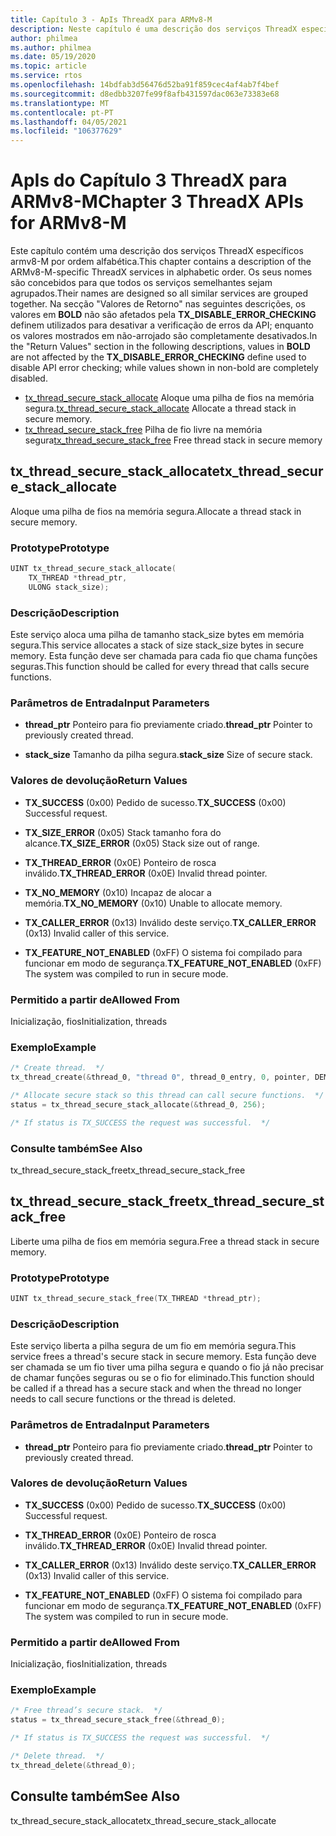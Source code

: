 ```yaml
---
title: Capítulo 3 - ApIs ThreadX para ARMv8-M
description: Neste capítulo é uma descrição dos serviços ThreadX específicos da ARMv8-M.
author: philmea
ms.author: philmea
ms.date: 05/19/2020
ms.topic: article
ms.service: rtos
ms.openlocfilehash: 14bdfab3d56476d52ba91f859cec4af4ab7f4bef
ms.sourcegitcommit: d8edbb3207fe99f8afb431597dac063e73383e68
ms.translationtype: MT
ms.contentlocale: pt-PT
ms.lasthandoff: 04/05/2021
ms.locfileid: "106377629"
---
```

# <a name="chapter-3--threadx-apis-for-armv8-m"></a><span data-ttu-id="cb0c2-103">ApIs do Capítulo 3 ThreadX para ARMv8-M</span><span class="sxs-lookup"><span data-stu-id="cb0c2-103">Chapter 3  ThreadX APIs for ARMv8-M</span></span>

<span data-ttu-id="cb0c2-104">Este capítulo contém uma descrição dos serviços ThreadX específicos armv8-M por ordem alfabética.</span><span class="sxs-lookup"><span data-stu-id="cb0c2-104">This chapter contains a description of the ARMv8-M-specific ThreadX services in alphabetic order.</span></span> <span data-ttu-id="cb0c2-105">Os seus nomes são concebidos para que todos os serviços semelhantes sejam agrupados.</span><span class="sxs-lookup"><span data-stu-id="cb0c2-105">Their names are designed so all similar services are grouped together.</span></span> <span data-ttu-id="cb0c2-106">Na secção "Valores de Retorno" nas seguintes descrições, os valores em **BOLD** não são afetados pela **TX_DISABLE_ERROR_CHECKING** definem utilizados para desativar a verificação de erros da API; enquanto os valores mostrados em não-arrojado são completamente desativados.</span><span class="sxs-lookup"><span data-stu-id="cb0c2-106">In the "Return Values" section in the following descriptions, values in **BOLD** are not affected by the **TX_DISABLE_ERROR_CHECKING** define used to disable API error checking; while values shown in non-bold are completely disabled.</span></span>

- <span data-ttu-id="cb0c2-107">[tx_thread_secure_stack_allocate](#tx_thread_secure_stack_allocate) Aloque uma pilha de fios na memória segura.</span><span class="sxs-lookup"><span data-stu-id="cb0c2-107">[tx_thread_secure_stack_allocate](#tx_thread_secure_stack_allocate) Allocate a thread stack in secure memory.</span></span>
- <span data-ttu-id="cb0c2-108">[tx_thread_secure_stack_free](#tx_thread_secure_stack_free) Pilha de fio livre na memória segura</span><span class="sxs-lookup"><span data-stu-id="cb0c2-108">[tx_thread_secure_stack_free](#tx_thread_secure_stack_free) Free thread stack in secure memory</span></span>

## <a name="tx_thread_secure_stack_allocate"></a><span data-ttu-id="cb0c2-109">tx_thread_secure_stack_allocate</span><span class="sxs-lookup"><span data-stu-id="cb0c2-109">tx_thread_secure_stack_allocate</span></span>

<span data-ttu-id="cb0c2-110">Aloque uma pilha de fios na memória segura.</span><span class="sxs-lookup"><span data-stu-id="cb0c2-110">Allocate a thread stack in secure memory.</span></span>

### <a name="prototype"></a><span data-ttu-id="cb0c2-111">Prototype</span><span class="sxs-lookup"><span data-stu-id="cb0c2-111">Prototype</span></span>

```c
UINT tx_thread_secure_stack_allocate(
    TX_THREAD *thread_ptr, 
    ULONG stack_size);
```

### <a name="description"></a><span data-ttu-id="cb0c2-112">Descrição</span><span class="sxs-lookup"><span data-stu-id="cb0c2-112">Description</span></span>

<span data-ttu-id="cb0c2-113">Este serviço aloca uma pilha de tamanho stack_size bytes em memória segura.</span><span class="sxs-lookup"><span data-stu-id="cb0c2-113">This service allocates a stack of size stack_size bytes in secure memory.</span></span> <span data-ttu-id="cb0c2-114">Esta função deve ser chamada para cada fio que chama funções seguras.</span><span class="sxs-lookup"><span data-stu-id="cb0c2-114">This function should be called for every thread that calls secure functions.</span></span>

### <a name="input-parameters"></a><span data-ttu-id="cb0c2-115">Parâmetros de Entrada</span><span class="sxs-lookup"><span data-stu-id="cb0c2-115">Input Parameters</span></span>

- <span data-ttu-id="cb0c2-116">**thread_ptr** Ponteiro para fio previamente criado.</span><span class="sxs-lookup"><span data-stu-id="cb0c2-116">**thread_ptr** Pointer to previously created thread.</span></span>

- <span data-ttu-id="cb0c2-117">**stack_size** Tamanho da pilha segura.</span><span class="sxs-lookup"><span data-stu-id="cb0c2-117">**stack_size** Size of secure stack.</span></span>

### <a name="return-values"></a><span data-ttu-id="cb0c2-118">Valores de devolução</span><span class="sxs-lookup"><span data-stu-id="cb0c2-118">Return Values</span></span>

- <span data-ttu-id="cb0c2-119">**TX_SUCCESS** (0x00) Pedido de sucesso.</span><span class="sxs-lookup"><span data-stu-id="cb0c2-119">**TX_SUCCESS** (0x00) Successful request.</span></span>

- <span data-ttu-id="cb0c2-120">**TX_SIZE_ERROR** (0x05) Stack tamanho fora do alcance.</span><span class="sxs-lookup"><span data-stu-id="cb0c2-120">**TX_SIZE_ERROR** (0x05) Stack size out of range.</span></span>

- <span data-ttu-id="cb0c2-121">**TX_THREAD_ERROR** (0x0E) Ponteiro de rosca inválido.</span><span class="sxs-lookup"><span data-stu-id="cb0c2-121">**TX_THREAD_ERROR** (0x0E) Invalid thread pointer.</span></span>

- <span data-ttu-id="cb0c2-122">**TX_NO_MEMORY** (0x10) Incapaz de alocar a memória.</span><span class="sxs-lookup"><span data-stu-id="cb0c2-122">**TX_NO_MEMORY** (0x10) Unable to allocate memory.</span></span>

- <span data-ttu-id="cb0c2-123">**TX_CALLER_ERROR** (0x13) Inválido deste serviço.</span><span class="sxs-lookup"><span data-stu-id="cb0c2-123">**TX_CALLER_ERROR** (0x13) Invalid caller of this service.</span></span>

- <span data-ttu-id="cb0c2-124">**TX_FEATURE_NOT_ENABLED** (0xFF) O sistema foi compilado para funcionar em modo de segurança.</span><span class="sxs-lookup"><span data-stu-id="cb0c2-124">**TX_FEATURE_NOT_ENABLED** (0xFF) The system was compiled to run in secure mode.</span></span>

### <a name="allowed-from"></a><span data-ttu-id="cb0c2-125">Permitido a partir de</span><span class="sxs-lookup"><span data-stu-id="cb0c2-125">Allowed From</span></span>

<span data-ttu-id="cb0c2-126">Inicialização, fios</span><span class="sxs-lookup"><span data-stu-id="cb0c2-126">Initialization, threads</span></span>

### <a name="example"></a><span data-ttu-id="cb0c2-127">Exemplo</span><span class="sxs-lookup"><span data-stu-id="cb0c2-127">Example</span></span>

```c
/* Create thread.  */
tx_thread_create(&thread_0, "thread 0", thread_0_entry, 0, pointer, DEMO_STACK_SIZE, 1, 1, TX_NO_TIME_SLICE, TX_AUTO_START);

/* Allocate secure stack so this thread can call secure functions.  */
status = tx_thread_secure_stack_allocate(&thread_0, 256);

/* If status is TX_SUCCESS the request was successful.  */
```

### <a name="see-also"></a><span data-ttu-id="cb0c2-128">Consulte também</span><span class="sxs-lookup"><span data-stu-id="cb0c2-128">See Also</span></span>

<span data-ttu-id="cb0c2-129">tx_thread_secure_stack_free</span><span class="sxs-lookup"><span data-stu-id="cb0c2-129">tx_thread_secure_stack_free</span></span>

##  <a name="tx_thread_secure_stack_free"></a><span data-ttu-id="cb0c2-130">tx_thread_secure_stack_free</span><span class="sxs-lookup"><span data-stu-id="cb0c2-130">tx_thread_secure_stack_free</span></span>

<span data-ttu-id="cb0c2-131">Liberte uma pilha de fios em memória segura.</span><span class="sxs-lookup"><span data-stu-id="cb0c2-131">Free a thread stack in secure memory.</span></span> 

### <a name="prototype"></a><span data-ttu-id="cb0c2-132">Prototype</span><span class="sxs-lookup"><span data-stu-id="cb0c2-132">Prototype</span></span>

```c
UINT tx_thread_secure_stack_free(TX_THREAD *thread_ptr);
```

### <a name="description"></a><span data-ttu-id="cb0c2-133">Descrição</span><span class="sxs-lookup"><span data-stu-id="cb0c2-133">Description</span></span>

<span data-ttu-id="cb0c2-134">Este serviço liberta a pilha segura de um fio em memória segura.</span><span class="sxs-lookup"><span data-stu-id="cb0c2-134">This service frees a thread's secure stack in secure memory.</span></span> <span data-ttu-id="cb0c2-135">Esta função deve ser chamada se um fio tiver uma pilha segura e quando o fio já não precisar de chamar funções seguras ou se o fio for eliminado.</span><span class="sxs-lookup"><span data-stu-id="cb0c2-135">This function should be called if a thread has a secure stack and when the thread no longer needs to call secure functions or the thread is deleted.</span></span>

### <a name="input-parameters"></a><span data-ttu-id="cb0c2-136">Parâmetros de Entrada</span><span class="sxs-lookup"><span data-stu-id="cb0c2-136">Input Parameters</span></span>

- <span data-ttu-id="cb0c2-137">**thread_ptr** Ponteiro para fio previamente criado.</span><span class="sxs-lookup"><span data-stu-id="cb0c2-137">**thread_ptr** Pointer to previously created thread.</span></span>

### <a name="return-values"></a><span data-ttu-id="cb0c2-138">Valores de devolução</span><span class="sxs-lookup"><span data-stu-id="cb0c2-138">Return Values</span></span>

- <span data-ttu-id="cb0c2-139">**TX_SUCCESS** (0x00) Pedido de sucesso.</span><span class="sxs-lookup"><span data-stu-id="cb0c2-139">**TX_SUCCESS** (0x00) Successful request.</span></span>

- <span data-ttu-id="cb0c2-140">**TX_THREAD_ERROR** (0x0E) Ponteiro de rosca inválido.</span><span class="sxs-lookup"><span data-stu-id="cb0c2-140">**TX_THREAD_ERROR** (0x0E) Invalid thread pointer.</span></span>

- <span data-ttu-id="cb0c2-141">**TX_CALLER_ERROR** (0x13) Inválido deste serviço.</span><span class="sxs-lookup"><span data-stu-id="cb0c2-141">**TX_CALLER_ERROR** (0x13) Invalid caller of this service.</span></span>

- <span data-ttu-id="cb0c2-142">**TX_FEATURE_NOT_ENABLED** (0xFF) O sistema foi compilado para funcionar em modo de segurança.</span><span class="sxs-lookup"><span data-stu-id="cb0c2-142">**TX_FEATURE_NOT_ENABLED** (0xFF) The system was compiled to run in secure mode.</span></span>

### <a name="allowed-from"></a><span data-ttu-id="cb0c2-143">Permitido a partir de</span><span class="sxs-lookup"><span data-stu-id="cb0c2-143">Allowed From</span></span>

<span data-ttu-id="cb0c2-144">Inicialização, fios</span><span class="sxs-lookup"><span data-stu-id="cb0c2-144">Initialization, threads</span></span>

### <a name="example"></a><span data-ttu-id="cb0c2-145">Exemplo</span><span class="sxs-lookup"><span data-stu-id="cb0c2-145">Example</span></span>

```c
/* Free thread’s secure stack.  */
status = tx_thread_secure_stack_free(&thread_0);

/* If status is TX_SUCCESS the request was successful.  */

/* Delete thread.  */
tx_thread_delete(&thread_0);
```

## <a name="see-also"></a><span data-ttu-id="cb0c2-146">Consulte também</span><span class="sxs-lookup"><span data-stu-id="cb0c2-146">See Also</span></span>

<span data-ttu-id="cb0c2-147">tx_thread_secure_stack_allocate</span><span class="sxs-lookup"><span data-stu-id="cb0c2-147">tx_thread_secure_stack_allocate</span></span>

